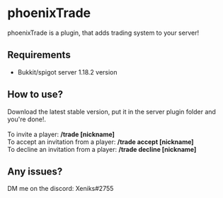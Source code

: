 # phoenixTrade
phoenixTrade is a plugin, that adds trading system to your server!

## Requirements
- Bukkit/spigot server 1.18.2 version

## How to use?
Download the latest stable version, put it in the server plugin folder and you're done!.
<br/>
<br/>
To invite a player: **/trade [nickname]**
<br/>
To accept an invitation from a player: **/trade accept [nickname]**
<br/>
To decline an invitation from a player: **/trade decline [nickname]**

## Any issues?
DM me on the discord: Xeniks#2755
